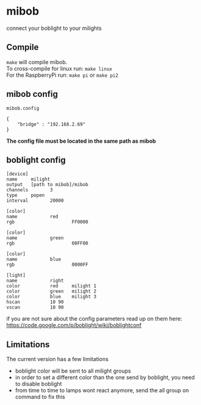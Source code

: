 # mibob
connect your boblight to your milights

## Compile
`make` will compile mibob.  
To cross-compile for linux run: `make linux`  
For the RaspberryPi run: `make pi` or `make pi2`

## mibob config
`mibob.config`
```
{
	"bridge" : "192.168.2.69"
}

```
**The config file must be located in the same path as mibob**

## boblight config
```
[device]
name     milight
output   [path to mibob]/mibob
channels        3
type     popen
interval        20000

[color]
name            red
rgb                     FF0000

[color]
name            green
rgb                     00FF00

[color]
name            blue
rgb                     0000FF

[light]
name            right
color           red     milight 1
color           green   milight 2
color           blue    milight 3
hscan           10 90
vscan           10 90
```

if you are not sure about the config parameters read up on them here: https://code.google.com/p/boblight/wiki/boblightconf

## Limitations
The current version has a few limitations
- boblight color will be sent to all milight groups
- in order to set a different color than the one send by boblight, you need to disable boblight
- from time to time to lamps wont react anymore, send the all group on command to fix this
